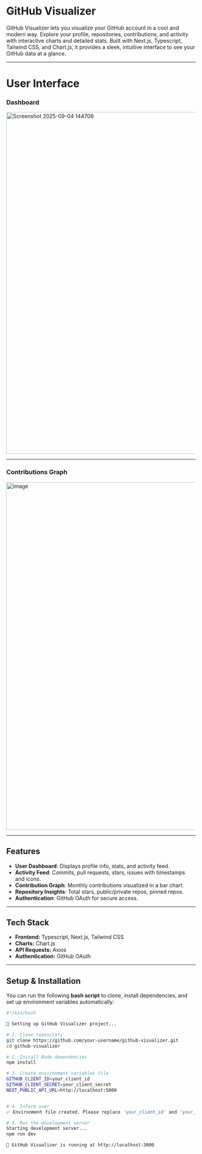# GitHub Visualizer

GitHub Visualizer lets you visualize your GitHub account in a cool and modern way. Explore your profile, repositories, contributions, and activity with interactive charts and detailed stats. Built with Next.js, Typescript, Tailwind CSS, and Chart.js, it provides a sleek, intuitive interface to see your GitHub data at a glance.

---
# User Interface

### Dashboard
<img width="1885" height="906" alt="Screenshot 2025-09-04 144706" src="https://github.com/user-attachments/assets/6012164b-e670-4bf1-9335-90ebb8b1a017" />

---

### Contributions Graph
<img width="1878" height="922" alt="image" src="https://github.com/user-attachments/assets/6a69af9f-3ea1-4d95-97b6-273445126d6a" />

---
## Features

- **User Dashboard**: Displays profile info, stats, and activity feed.
- **Activity Feed**: Commits, pull requests, stars, issues with timestamps and icons.
- **Contribution Graph**: Monthly contributions visualized in a bar chart.
- **Repository Insights**: Total stars, public/private repos, pinned repos.
- **Authentication**: GitHub OAuth for secure access.

---

## Tech Stack

- **Frontend:** Typescript, Next.js, Tailwind CSS  
- **Charts:** Chart.js  
- **API Requests:** Axios  
- **Authentication:** GitHub OAuth  

---

## Setup & Installation

You can run the following **bash script** to clone, install dependencies, and set up environment variables automatically:

```bash
#!/bin/bash

🔹 Setting up GitHub Visualizer project...

# 1. Clone repository
git clone https://github.com/your-username/github-visualizer.git
cd github-visualizer

# 2. Install Node dependencies
npm install

# 3. Create environment variables file
GITHUB_CLIENT_ID=your_client_id
GITHUB_CLIENT_SECRET=your_client_secret
NEXT_PUBLIC_API_URL=http://localhost:5000


# 4. Inform user
✅ Environment file created. Please replace 'your_client_id' and 'your_client_secret' with your GitHub OAuth credentials.

# 5. Run the development server
Starting development server...
npm run dev

🎉 GitHub Visualizer is running at http://localhost:3000
